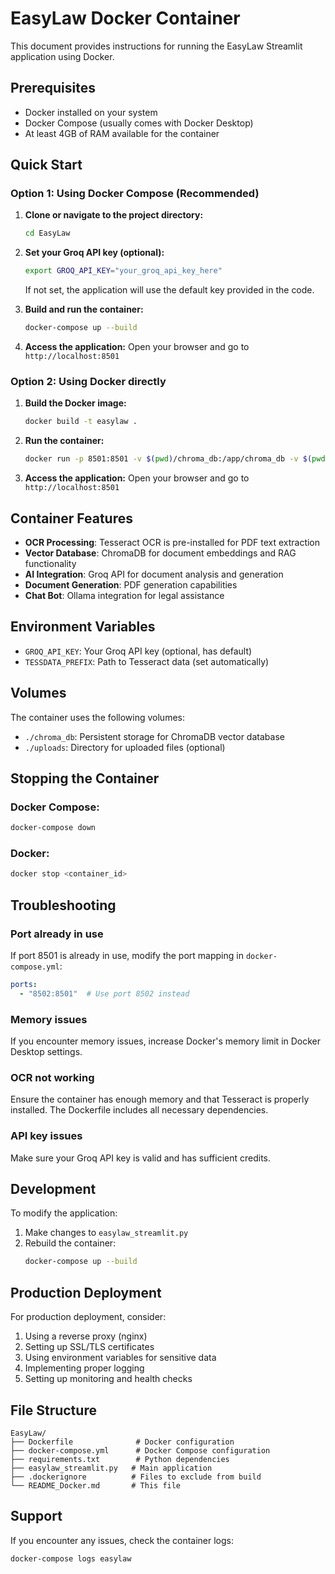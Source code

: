 # EasyLaw Docker Container

This document provides instructions for running the EasyLaw Streamlit application using Docker.

## Prerequisites

- Docker installed on your system
- Docker Compose (usually comes with Docker Desktop)
- At least 4GB of RAM available for the container

## Quick Start

### Option 1: Using Docker Compose (Recommended)

1. **Clone or navigate to the project directory:**
   ```bash
   cd EasyLaw
   ```

2. **Set your Groq API key (optional):**
   ```bash
   export GROQ_API_KEY="your_groq_api_key_here"
   ```
   If not set, the application will use the default key provided in the code.

3. **Build and run the container:**
   ```bash
   docker-compose up --build
   ```

4. **Access the application:**
   Open your browser and go to `http://localhost:8501`

### Option 2: Using Docker directly

1. **Build the Docker image:**
   ```bash
   docker build -t easylaw .
   ```

2. **Run the container:**
   ```bash
   docker run -p 8501:8501 -v $(pwd)/chroma_db:/app/chroma_db -v $(pwd)/uploads:/app/uploads easylaw
   ```

3. **Access the application:**
   Open your browser and go to `http://localhost:8501`

## Container Features

- **OCR Processing**: Tesseract OCR is pre-installed for PDF text extraction
- **Vector Database**: ChromaDB for document embeddings and RAG functionality
- **AI Integration**: Groq API for document analysis and generation
- **Document Generation**: PDF generation capabilities
- **Chat Bot**: Ollama integration for legal assistance

## Environment Variables

- `GROQ_API_KEY`: Your Groq API key (optional, has default)
- `TESSDATA_PREFIX`: Path to Tesseract data (set automatically)

## Volumes

The container uses the following volumes:
- `./chroma_db`: Persistent storage for ChromaDB vector database
- `./uploads`: Directory for uploaded files (optional)

## Stopping the Container

### Docker Compose:
```bash
docker-compose down
```

### Docker:
```bash
docker stop <container_id>
```

## Troubleshooting

### Port already in use
If port 8501 is already in use, modify the port mapping in `docker-compose.yml`:
```yaml
ports:
  - "8502:8501"  # Use port 8502 instead
```

### Memory issues
If you encounter memory issues, increase Docker's memory limit in Docker Desktop settings.

### OCR not working
Ensure the container has enough memory and that Tesseract is properly installed. The Dockerfile includes all necessary dependencies.

### API key issues
Make sure your Groq API key is valid and has sufficient credits.

## Development

To modify the application:

1. Make changes to `easylaw_streamlit.py`
2. Rebuild the container:
   ```bash
   docker-compose up --build
   ```

## Production Deployment

For production deployment, consider:

1. Using a reverse proxy (nginx)
2. Setting up SSL/TLS certificates
3. Using environment variables for sensitive data
4. Implementing proper logging
5. Setting up monitoring and health checks

## File Structure

```
EasyLaw/
├── Dockerfile              # Docker configuration
├── docker-compose.yml      # Docker Compose configuration
├── requirements.txt        # Python dependencies
├── easylaw_streamlit.py   # Main application
├── .dockerignore          # Files to exclude from build
└── README_Docker.md       # This file
```

## Support

If you encounter any issues, check the container logs:
```bash
docker-compose logs easylaw
``` 